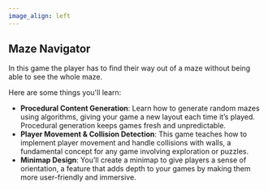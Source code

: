 ```yaml
---
image_align: left
---
```


## Maze Navigator

In this game the player has to find their way out of a maze without being able to see the whole maze.

Here are some things you'll learn:

- **Procedural Content Generation**: Learn how to generate random mazes using algorithms, giving your game a new layout each time it’s played.
Procedural generation keeps games fresh and unpredictable.
- **Player Movement & Collision Detection**: This game teaches how to implement player movement and handle collisions with walls, a fundamental concept for any game involving exploration or puzzles.
- **Minimap Design**: You’ll create a minimap to give players a sense of orientation, a feature that adds depth to your games by making them more user-friendly and immersive.

<br>

